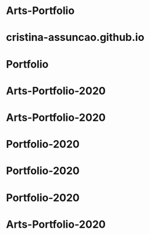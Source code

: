 # Arts-Portfolio
# cristina-assuncao.github.io
# Portfolio
# Arts-Portfolio-2020
# Arts-Portfolio-2020
# Portfolio-2020
# Portfolio-2020
# Portfolio-2020
# Arts-Portfolio-2020
